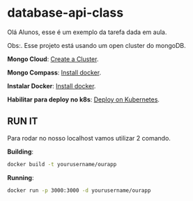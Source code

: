 # database-api-class
Olá Alunos, esse é um exemplo da tarefa dada em aula.

Obs:. Esse projeto está usando um open cluster do mongoDB. 

**Mongo Cloud**: [Create a Cluster](https://cloud.mongodb.com/).

**Mongo Compass**: [Install docker](https://www.mongodb.com/try/download/compass/).

**Instalar Docker**: [Install docker](https://docs.docker.com/get-docker/).

**Habilitar para deploy no k8s**: [Deploy on Kubernetes](https://docs.docker.com/docker-for-windows/kubernetes/).

## RUN IT

Para rodar no nosso localhost vamos utilizar 2 comando.

**Building**:

```sh
docker build -t yourusername/ourapp
```
**Running**:
```sh
docker run -p 3000:3000 -d yourusername/ourapp
```
